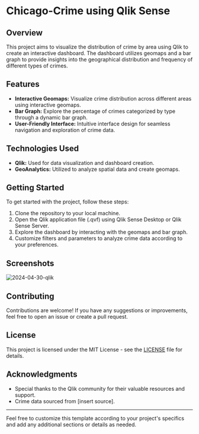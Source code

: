 # Chicago-Crime using Qlik Sense

## Overview

This project aims to visualize the distribution of crime by area using Qlik to create an interactive dashboard. The dashboard utilizes geomaps and a bar graph to provide insights into the geographical distribution and frequency of different types of crimes.

## Features

- **Interactive Geomaps:** Visualize crime distribution across different areas using interactive geomaps.
- **Bar Graph:** Explore the percentage of crimes categorized by type through a dynamic bar graph.
- **User-Friendly Interface:** Intuitive interface design for seamless navigation and exploration of crime data.

## Technologies Used

- **Qlik:** Used for data visualization and dashboard creation.
- **GeoAnalytics:** Utilized to analyze spatial data and create geomaps.


## Getting Started

To get started with the project, follow these steps:

1. Clone the repository to your local machine.
2. Open the Qlik application file (.qvf) using Qlik Sense Desktop or Qlik Sense Server.
3. Explore the dashboard by interacting with the geomaps and bar graph.
4. Customize filters and parameters to analyze crime data according to your preferences.

## Screenshots

![2024-04-30-qlik](https://github.com/King-Engineer-Programmer/Chicago-Crime-Using-Qlik-Sense/assets/115958140/c9a38ee7-b969-488a-bd82-dcb110a47511)


## Contributing

Contributions are welcome! If you have any suggestions or improvements, feel free to open an issue or create a pull request.

## License

This project is licensed under the MIT License - see the [LICENSE](LICENSE) file for details.

## Acknowledgments

- Special thanks to the Qlik community for their valuable resources and support.
- Crime data sourced from [insert source].

---

Feel free to customize this template according to your project's specifics and add any additional sections or details as needed.
